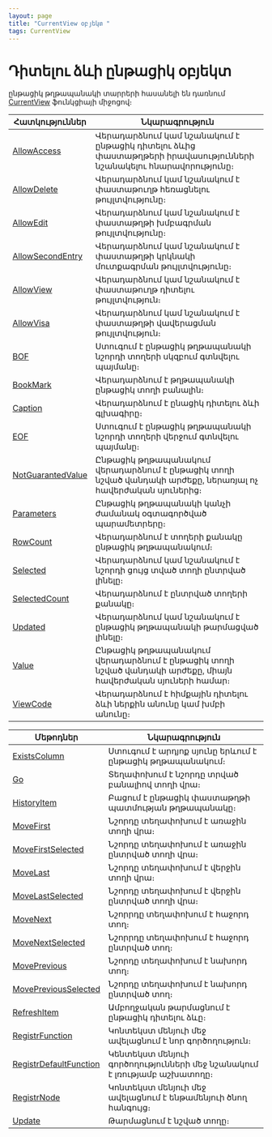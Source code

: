 ```yaml
---
layout: page
title: "CurrentView օբյեկտ "
tags: CurrentView
---
```

# Դիտելու ձևի ընթացիկ օբյեկտ 


ընթացիկ թղթապանակի տարրերի հասանելի են դառնում [CurrentView](Functions/InterfaceManagment/CurrentView.html) ֆունկցիայի միջոցով։ 
  

  
| Հատկություններ | Նկարագրություն |
|--|--|
| [AllowAccess](ASVIEW/AllowAccess.md) | Վերադարձնում կամ նշանակում է ընթացիկ  դիտելու ձևից փաստաթղթերի իրավասությունների նշանակելու հնարավորությունը։ |
| [AllowDelete](AsView/AllowDelete.md) | Վերադարձնում կամ նշանակում է փաստաթուղթ հեռացնելու թույլտվությունը։ |
| [AllowEdit](AsView/AllowEdit.md) | Վերադարձնում կամ նշանակում է փաստաթղթի խմբագրման թույլտվությունը։ |
| [AllowSecondEntry](ASVIEW/AllowSecondEntry.md) | Վերադարձնում կամ նշանակում է փաստաթղթի կրկնակի մուտքագրման թույլտվությունը։ |
| [AllowView](ASVIEW/AllowView.md) | Վերադարձնում կամ նշանակում է փաստաթուղթ դիտելու թույլտվություն։  |
| [AllowVisa](ASVIEW/AllowVisa.md) | Վերադարձնում կամ նշանակում է փաստաթղթի վավերացման թույլտվություն։  |
| [BOF](FrmPttel/BOF.md) | Ստուգում է ընթացիկ թղթապանակի նշորդի տողերի սկզբում գտնվելու պայմանը։ |
| [BookMark](FrmPttel/BookMark.md) | Վերադարձնում է թղթապանակի ընթացիկ տողի  բանալին։  |
| [Caption](FrmPttel/Caption.md) | Վերադարձնում է ընացիկ դիտելու ձևի գլխագիրը։ |
| [EOF](FrmPttel/EOF.md) | Ստուգում է ընթացիկ թղթապանակի նշորդի տողերի վերջում գտնվելու պայմանը։ |
| [NotGuarantedValue](FrmPttel/NotGuarantedValue.md) | Ընթացիկ թղթապանակում վերադարձնում է ընթացիկ տողի նշված վանդակի արժեքը, ներառյալ ոչ հավերժական սյուներից։ |
| [Parameters](FrmPttel/Parameters.md) | Ընթացիկ թղթապանակի կանչի ժամանակ օգտագործված պարամետրերը։ |
| [RowCount](FrmPttel/RowCount.md) | Վերադարձնում է տողերի քանակը ընթացիկ թղթապանակում։  |
| [Selected](FrmPttel/Selected.md) | Վերադարձնում կամ նշանակում է նշորդի ցույց տված տողի ընտրված լինելը։ |
| [SelectedCount](FrmPttel/SelectedCount.md) |Վերադարձնում է ընտրված տողերի քանակը։ |
| [Updated](FrmPttel/Updated.md) | Վերադարձնում կամ նշանակում է ընթացիկ թղթապանակի թարմացված լինելը։ |
| [Value](FrmPttel/Value.md) | Ընթացիկ թղթապանակում վերադարձնում է ընթացիկ տողի նշված վանդակի արժեքը, միայն հավերժական սյուների համար։ |
| [ViewCode](FrmPttel/ViewCode.md) | Վերադարձնում է հիմքային դիտելու ձևի ներքին անունը կամ խմբի անունը։ |




  
| Մեթոդներ | Նկարագրություն |
|--|--|
| [ExistsColumn](FrmPttel/ExistsColumn.md) | Ստուգում է արդյոք սյունը երևում է ընթացիկ թղթապանակում։ |
| [Go](FrmPttel/Go.md) | Տեղափոխում է նշորդը տրված բանալիով տողի վրա։ |
| [HistoryItem](FrmPttel/HistoryItem.md) |  Բացում է ընթացիկ փաստաթղթի պատմության թղթապանակը։ |
| [MoveFirst](FrmPttel/MoveFirst.md) | Նշորդը տեղափոխում է առաջին տողի վրա։ |
| [MoveFirstSelected](FrmPttel/MoveFirstSelected.md) | Նշորդը տեղափոխում է առաջին ընտրված տողի վրա։  |
| [MoveLast](FrmPttel/MoveLast.md) | Նշորդը տեղափոխում է վերջին տողի վրա։ |
| [MoveLastSelected](FrmPttel/MoveLastSelected.md) |  Նշորդը տեղափոխում է վերջին ընտրված տողի վրա։ |
| [MoveNext](FrmPttel/MoveNext.md) | Նշորրդը տեղափոխում է հաջորդ տող։  |
| [MoveNextSelected](FrmPttel/MoveNextSelected.md) |Նշորրդը տեղափոխում է հաջորդ  ընտրված տող։ |
| [MovePrevious](FrmPttel/MovePrevious.md) | Նշորդը տեղափոխում է նախորդ տող։ |
| [MovePreviousSelected](FrmPttel/MovePreviousSelected.md) | Նշորդը տեղափոխում է նախորդ ընտրված տող։ |
| [RefreshItem](FrmPttel/RefreshItem.md) | Ամբողջական թարմացնում է ընթացիկ դիտելու ձևը։ |
| [RegistrFunction](FrmPttel/RegistrFunction.md) | Կոնտեկստ մենյուի մեջ ավելացնում է նոր գործողություն։ |
| [RegistrDefaultFunction](FrmPttel/RegistrDefaultFunction.md) | Կենտեկստ մենյուի գործողությունների մեջ նշանակում է լռությամբ աշխատողը։|
| [RegistrNode](FrmPttel/RegistrNode.md) | Կոնտեկստ մենյուի մեջ ավելացնում է ենթամենյուի ծնող հանգույց։ |
| [Update](FrmPttel/Update.md) | Թարմացնում է նշված տողը։  |



